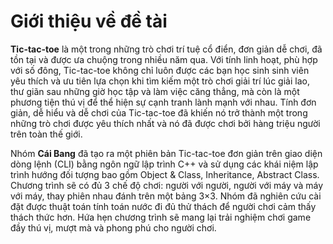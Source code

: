 # Giới thiệu về đề tài
**Tic-tac-toe** là một trong những trò chơi trí tuệ cổ điển, đơn giản dễ chơi, đã tồn tại và được ưa chuộng trong nhiều năm qua. Với tính linh hoạt, phù hợp với số đông, Tic-tac-toe không chỉ luôn được các bạn học sinh sinh viên yêu thích và ưu tiên lựa chọn khi tìm kiếm một trò chơi giải trí lúc giải lao, thư giãn sau những giờ học tập và làm việc căng thẳng, mà còn là một phương tiện thú vị để thể hiện sự cạnh tranh lành mạnh với nhau. Tính đơn giản, dễ hiểu và dễ chơi của Tic-tac-toe đã khiến nó trở thành một trong những trò chơi được yêu thích nhất và nó đã được chơi bởi hàng triệu người trên toàn thế giới.

Nhóm **Cái Bang** đã tạo ra một phiên bản Tic-tac-toe đơn giản trên giao diện dòng lệnh (CLI) bằng ngôn ngữ lập trình C++ và sử dụng các khái niệm lập trình hướng đối tượng bao gồm Object & Class, Inheritance, Abstract Class. Chương trình sẽ có đủ 3 chế độ chơi: người với người, người với máy và máy với máy, thay phiên nhau đánh trên một bảng 3×3. Nhóm đã nghiên cứu cài đặt được thuật toán tính toán nước đi đủ thử thách để người chơi cảm thấy thách thức hơn. Hứa hẹn chương trình sẽ mang lại trải nghiệm chơi game đầy thú vị, mượt mà và phong phú cho người chơi.
